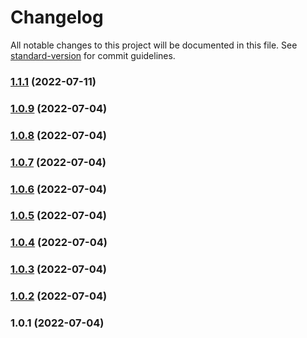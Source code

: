 # Changelog

All notable changes to this project will be documented in this file. See [standard-version](https://github.com/conventional-changelog/standard-version) for commit guidelines.

### [1.1.1](https://github.com/vue-viewer-editor/vve-statsvn-cli/compare/v1.0.9...v1.1.1) (2022-07-11)

### [1.0.9](https://github.com/vue-viewer-editor/vve-statsvn-cli/compare/v1.0.8...v1.0.9) (2022-07-04)

### [1.0.8](https://github.com/vue-viewer-editor/vve-statsvn-cli/compare/v1.0.7...v1.0.8) (2022-07-04)

### [1.0.7](https://github.com/vue-viewer-editor/vve-statsvn-cli/compare/v1.0.6...v1.0.7) (2022-07-04)

### [1.0.6](https://github.com/vue-viewer-editor/vve-statsvn-cli/compare/v1.0.5...v1.0.6) (2022-07-04)

### [1.0.5](https://github.com/vue-viewer-editor/vve-statsvn-cli/compare/v1.0.4...v1.0.5) (2022-07-04)

### [1.0.4](https://github.com/vue-viewer-editor/vve-statsvn-cli/compare/v1.0.3...v1.0.4) (2022-07-04)

### [1.0.3](https://github.com/vue-viewer-editor/vve-statsvn-cli/compare/v1.0.2...v1.0.3) (2022-07-04)

### [1.0.2](https://github.com/vue-viewer-editor/vve-statsvn-cli/compare/v1.0.1...v1.0.2) (2022-07-04)

### 1.0.1 (2022-07-04)
